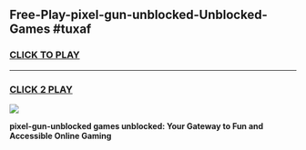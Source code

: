 
## Free-Play-pixel-gun-unblocked-Unblocked-Games #tuxaf
<h3>
<a href="https://news.freeplayer.one?title=pixel-gun-unblocked&ref=8M">CLICK TO PLAY</a></h3>
<hr>

<h3>
<a href="https://news.freeplayer.one?title=pixel-gun-unblocked&ref=8M">CLICK 2 PLAY</a>
  
</h3>

<a href="https://news.freeplayer.one?title=pixel-gun-unblocked&ref=8M"><img src="https://clearcache.store/games.png"></a>


**pixel-gun-unblocked games unblocked: Your Gateway to Fun and Accessible Online Gaming**
